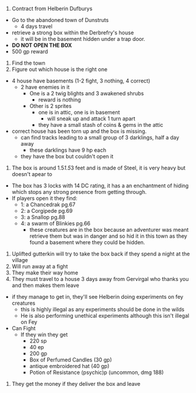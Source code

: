 1. Contract from Helberin Dufburys
  * Go to the abandoned town of Dunstruts
    * 4 days travel
  * retrieve a strong box within the Derbrefry's house
    * it will be in the basement hidden under a trap door.
  * **DO NOT OPEN THE BOX**
  * 500 gp reward
1. Find the town
1. Figure out which house is the right one
  * 4 house have basements (1-2 fight, 3 nothing, 4 correct)
    * 2 have enemies in it
      * One is a 2 twig blights and 3 awakened shrubs
        * reward is nothing
      * Other is 2 sprites
        * one is in attic, one is in basement
          * will sneak up and attack 1 turn apart
        * they have a small stash of coins & gems in the attic
* correct house has been torn up and the box is missing.
  * can find tracks leading to a small group of 3 darklings, half a day away
    * these darklings have 9 hp each
  * they have the box but couldn't open it
1. The box is around 1.5*1.5*3 feet and is made of Steel, it is very heavy but doesn't apear to  
  * The box has 3 locks with 14 DC rating, it has a an enchantment of hiding which stops any strong presence from getting through.
  * If players open it they find:
    * 1: a Chancedrak pg.67
    * 2: a Corgipede pg.69
    * 3: a Snallop pg.88
    * 4: a swarm of Blinkies pg.66
      * these creatures are in the box because an adventurer was meant retrieve them but was in danger and so hid it in this town as they found a basement where they could be hidden.
1. Uplifted gutterkin will try to take the box back if they spend a night at the village
  1. Will run away at a fight
1. They make their way home
1. They must travel to a house 3 days away from Gervirgal who thanks you and then makes them leave
  * if they manage to get in, they'll see Helberin doing experiments on fey creatures
    * this is highly illegal as any experiments should be done in the wilds
    * He is also performing unethical experiments although this isn't illegal on Fey
  * Can Fight
    * If they win they get
      * 220 sp
      * 40 ep
      * 200 gp
      * Box of Perfumed Candles (30 gp)
      * antique embroidered hat (40 gp)
      * Potion of Resistance (psychic)p (uncommon, dmg 188)
1. They get the money if they deliver the box and leave
